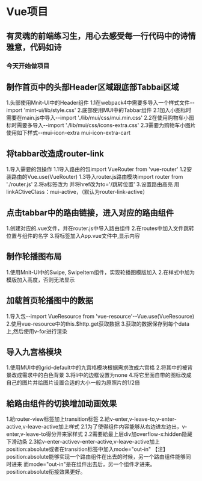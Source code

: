 # Vue项目


## 有灵魂的前端练习生，用心去感受每一行代码中的诗情雅意，代码如诗

### 今天开始做项目


## 制作首页中的头部Header区域跟底部Tabbai区域
1.头部使用Mnit-UI中的Header组件
    1.1在webpack4中需要多导入一个样式文件--import 'mint-ui/lib/style.css'
2.底部使用MUI中的Tabbar组件
    2.1加入小图标时需要在main.js中导入--import './lib/mui/css/mui.min.css'
    2.2在使用购物车小图标时需要多导入--import './lib/mui/css/icons-extra.css'
    2.3需要为购物车小图片使用如下样式--mui-icon-extra mui-icon-extra-cart


## 将tabbar改造成router-link
1.导入需要的包操作
    1.1导入路由的包import VueRouter from 'vue-router'
    1.2安装路由的Vue.use(VueRouter)
    1.3导入router.js路由模块import router from './router.js'
2.将a标签改为<router-link></router-link> 并将href改为to='/跳转位置'
3.设置路由高亮 用linkACtiveClass：mui-active，（默认为router-link-active）



## 点击tabbar中的路由链接，进入对应的路由组件
1.创建对应的.vue文件，并在router.js中导入路由组件
2.在routes中加入文件跳转位置与组件的名字
3.将标签<router-view></router-view>加入App.vue文件中,显示内容

## 制作轮播图布局
1.使用Mnit-UI中的Swipe, SwipeItem组件，实现轮播图模版加入
2.在样式中加为模版加入高度，否则无法显示



## 加载首页轮播图中的数据
1.导入包--import VueResource from 'vue-resource'--Vue.use(VueResource)
2.使用vue-resource中的this.$http.get获取数据
3.获取的数据保存到每个data上,然后使用v-for进行渲染

## 导入九宫格模块
1.使用MUI中的grid-default中的九宫格模块根据需求改成六宫格
2.将其中的被背景改成需求中的白色背景
3.将li中的边框设置为none
4.将它里面自带的图标改成自己的图片并给图片设置合适的大小一般为原照片的1/2倍


## 給路由组件的切换增加动画效果
1.給router-view标签加上transition标签
2.給v-enter,v-leave-to,v-enter-active,v-leave-active加上样式
    2.1为了使得组件内容能够从右边进左边出，v-enter,v-leave-to得分开来家样式
    2.2需要給最上层div加overflow-x:hidden隐藏下滑动条
    2.3給v-enter-activev-enter-active,v-leave-active加上position:absolute或者在transition标签中加入mode="out-in"
【注】position:absolute能够实现一个路由组件在出去的时候，另一个路由组件能够同时进来
     而mode="out-in"是在组件出去后，另一个组件才进来。position:absolute衔接效果更好。